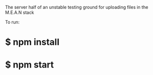 The server half of an unstable testing ground for uploading files in the M.E.A.N stack

To run:
# $ npm install
# $ npm start
